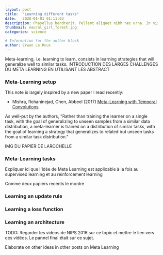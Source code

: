 ```yaml
---
layout: post
title:  "Learning different tasks"
date:   2028-01-01 01:11:03
description: Phasellus hendrerit. Pellent aliquet nibh nec urna. In nis aliquet vel, dapibus id,mattis.
thumbnail: neural_girl_forest.jpg
categories: science

# Information for the author block
author: Erwan Le Roux
---
```

Meta-learning, i.e. learning to learn, consists in learning strategies that will generalize well to similar tasks.
INTRODUCTION DES LARGES CHALLENGES DU META LEARNING EN UTILISANT LES ABSTRACT
 
### Meta-Learning setup 
 
This note is largely inspired by a new paper I read recently:

* Mishra, Rohaninejad, Chen, Abbeel (2017) [Meta-Learning with Temporal Convolutions][link1] 

As well-put by the authors, 
"Rather than training the learner on a single task, with the goal of generalizing to unseen samples from a similar data distribution, 
a meta-learner is trained on a distribution of similar tasks, with the goal of learning a strategy that generalizes to related
 but unseen tasks from a similar task distribution."
 
 IMG DU PAPIER DE LAROCHELLE

 
### Meta-Learning tasks

Expliquer ici que l'idée de Meta Learning est applicable à la fois au supervised learning 
et au reinforcement learning 

Comme deux papiers recents le montre

### Learning an update rule

### Learning a loss function


### Learning an architecture

TODO: Regarder les videos de NIPS 2016 sur ce topic 
et mettre le lien vers ces vidéos. Le pannel final était sur ce sujet.

Elaborate on other ideas in other posts on Meta Learning


[link1]: https://arxiv.org/pdf/1707.03141.pdf
